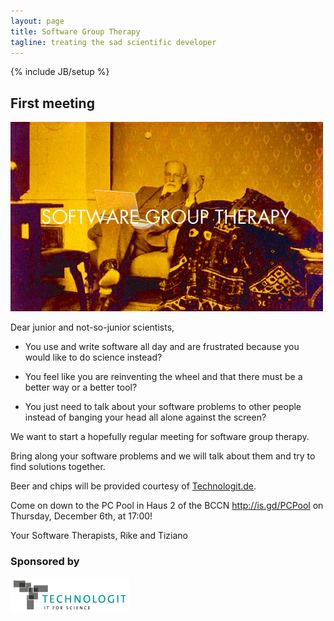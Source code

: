 ```yaml
---
layout: page
title: Software Group Therapy
tagline: treating the sad scientific developer
---
```

{% include JB/setup %}

## First meeting

<p><img src="images/freud.jpg" class="img-polaroid"></p>

Dear junior and not-so-junior scientists,

* You use and write software all day and are frustrated because you would
like to do science instead?

* You feel like you are reinventing the wheel and that there must be a
better way or a better tool?

* You just need to talk about your software problems to other people
instead of banging your head all alone against the screen?

We want to start a hopefully regular meeting for software group therapy.

Bring along your software problems and we will talk about them and try
to find solutions together.

Beer and chips will be provided courtesy of [Technologit.de](http://www.technologit.de).

Come on down to the PC Pool in Haus 2 of the BCCN <http://is.gd/PCPool>
on Thursday, December 6th, at 17:00!

Your Software Therapists,
Rike and Tiziano

### Sponsored by

<p><a href="http://www.technologit.de"><img src="images/technologit-logo.png"></a></p>

